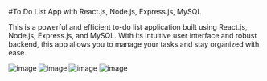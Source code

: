 #To Do List App with React.js, Node.js, Express.js, MySQL

This is a powerful and efficient to-do list application built using React.js, Node.js, Express.js, and MySQL. With its intuitive user interface and robust backend, this app allows you to manage your tasks and stay organized with ease.

![image](https://github.com/vishwasshar/React.js-To-Do-List-App-with-Node.js-Express.js-MySQL/assets/88779312/f06986a1-e39e-4523-9de6-41f2b927aeb4)
                                ![image](https://github.com/vishwasshar/React.js-To-Do-List-App-with-Node.js-Express.js-MySQL/assets/88779312/d00e94a1-28f7-4703-b2a7-912a47c9e0e4)
![image](https://github.com/vishwasshar/React.js-To-Do-List-App-with-Node.js-Express.js-MySQL/assets/88779312/1ee64fb6-8144-4e4f-aaf0-b0d878c16b1f)
![image](https://github.com/vishwasshar/React.js-To-Do-List-App-with-Node.js-Express.js-MySQL/assets/88779312/e567cdc6-af91-4edb-b519-df48732bdc8c)
